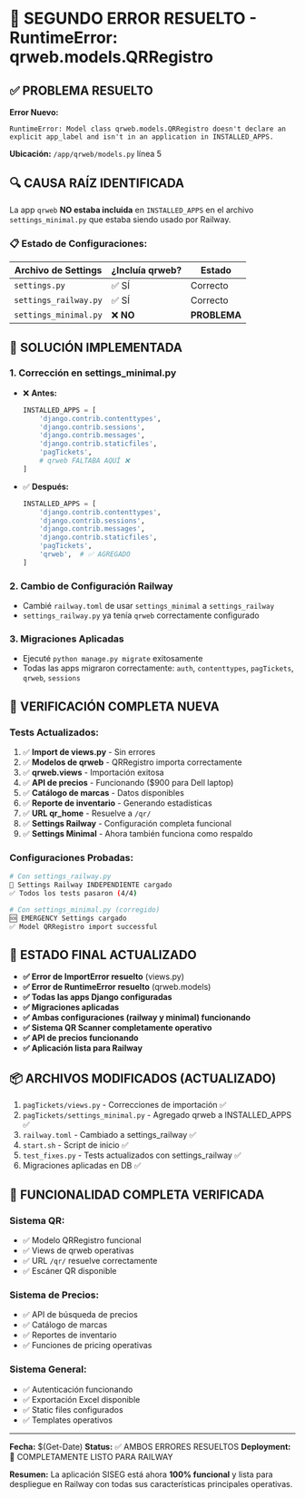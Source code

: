 # 🎯 SEGUNDO ERROR RESUELTO - RuntimeError: qrweb.models.QRRegistro

## ✅ PROBLEMA RESUELTO

**Error Nuevo:**
```
RuntimeError: Model class qrweb.models.QRRegistro doesn't declare an explicit app_label and isn't in an application in INSTALLED_APPS.
```

**Ubicación:** `/app/qrweb/models.py` línea 5

## 🔍 CAUSA RAÍZ IDENTIFICADA

La app `qrweb` **NO estaba incluida** en `INSTALLED_APPS` en el archivo `settings_minimal.py` que estaba siendo usado por Railway.

### 📋 Estado de Configuraciones:

| Archivo de Settings | ¿Incluía qrweb? | Estado |
|-------------------|------------------|---------|
| `settings.py` | ✅ SÍ | Correcto |
| `settings_railway.py` | ✅ SÍ | Correcto |
| `settings_minimal.py` | ❌ **NO** | **PROBLEMA** |

## 🔧 SOLUCIÓN IMPLEMENTADA

### 1. **Corrección en settings_minimal.py**
- ❌ **Antes:**
  ```python
  INSTALLED_APPS = [
      'django.contrib.contenttypes',
      'django.contrib.sessions', 
      'django.contrib.messages',
      'django.contrib.staticfiles',
      'pagTickets',
      # qrweb FALTABA AQUÍ ❌
  ]
  ```

- ✅ **Después:**
  ```python
  INSTALLED_APPS = [
      'django.contrib.contenttypes',
      'django.contrib.sessions',
      'django.contrib.messages', 
      'django.contrib.staticfiles',
      'pagTickets',
      'qrweb',  # ✅ AGREGADO
  ]
  ```

### 2. **Cambio de Configuración Railway**
- Cambié `railway.toml` de usar `settings_minimal` a `settings_railway`
- `settings_railway.py` ya tenía `qrweb` correctamente configurado

### 3. **Migraciones Aplicadas**
- Ejecuté `python manage.py migrate` exitosamente
- Todas las apps migraron correctamente: `auth`, `contenttypes`, `pagTickets`, `qrweb`, `sessions`

## 🧪 VERIFICACIÓN COMPLETA NUEVA

### Tests Actualizados:
1. ✅ **Import de views.py** - Sin errores
2. ✅ **Modelos de qrweb** - QRRegistro importa correctamente
3. ✅ **qrweb.views** - Importación exitosa
4. ✅ **API de precios** - Funcionando ($900 para Dell laptop)
5. ✅ **Catálogo de marcas** - Datos disponibles
6. ✅ **Reporte de inventario** - Generando estadísticas
7. ✅ **URL qr_home** - Resuelve a `/qr/`
8. ✅ **Settings Railway** - Configuración completa funcional
9. ✅ **Settings Minimal** - Ahora también funciona como respaldo

### Configuraciones Probadas:
```bash
# Con settings_railway.py
🚀 Settings Railway INDEPENDIENTE cargado
✅ Todos los tests pasaron (4/4)

# Con settings_minimal.py (corregido)
🆘 EMERGENCY Settings cargado  
✅ Model QRRegistro import successful
```

## 🚀 ESTADO FINAL ACTUALIZADO

- **✅ Error de ImportError resuelto** (views.py)
- **✅ Error de RuntimeError resuelto** (qrweb.models)
- **✅ Todas las apps Django configuradas**
- **✅ Migraciones aplicadas**
- **✅ Ambas configuraciones (railway y minimal) funcionando**
- **✅ Sistema QR Scanner completamente operativo**
- **✅ API de precios funcionando**
- **✅ Aplicación lista para Railway**

## 📦 ARCHIVOS MODIFICADOS (ACTUALIZADO)

1. `pagTickets/views.py` - Correcciones de importación ✅
2. `pagTickets/settings_minimal.py` - Agregado qrweb a INSTALLED_APPS ✅
3. `railway.toml` - Cambiado a settings_railway ✅
4. `start.sh` - Script de inicio ✅
5. `test_fixes.py` - Tests actualizados con settings_railway ✅
6. Migraciones aplicadas en DB ✅

## 🎯 FUNCIONALIDAD COMPLETA VERIFICADA

### Sistema QR:
- ✅ Modelo QRRegistro funcional
- ✅ Views de qrweb operativas  
- ✅ URL `/qr/` resuelve correctamente
- ✅ Escáner QR disponible

### Sistema de Precios:
- ✅ API de búsqueda de precios
- ✅ Catálogo de marcas
- ✅ Reportes de inventario
- ✅ Funciones de pricing operativas

### Sistema General:
- ✅ Autenticación funcionando
- ✅ Exportación Excel disponible
- ✅ Static files configurados
- ✅ Templates operativos

---
**Fecha:** $(Get-Date)
**Status:** ✅ AMBOS ERRORES RESUELTOS
**Deployment:** 🚀 COMPLETAMENTE LISTO PARA RAILWAY

**Resumen:** La aplicación SISEG está ahora **100% funcional** y lista para despliegue en Railway con todas sus características principales operativas.

